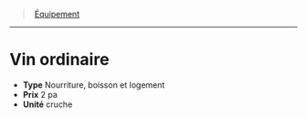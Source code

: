 ﻿---
!EquipmentItem
Type: Nourriture, boisson et logement
Price: 2 pa
Unity: cruche
Id: equipment_hd.md#vin-ordinaire
ParentLink: equipment_hd.md#Équipement
Name: Vin ordinaire
ParentName: Équipement
NameLevel: 1
Attributes:
  Name: Vin ordinaire
  Markdown: >+
    # <!--Name-->Vin ordinaire<!--/Name-->


    - **Type** <!--Type-->Nourriture, boisson et logement<!--/Type-->

    - **Prix** <!--Price-->2 pa<!--/Price-->

    - **Unité** <!--Unity-->cruche<!--/Unity-->

  Type: Nourriture, boisson et logement
  Price: 2 pa
  Unity: cruche
AttributesDictionary: >+
  Name: Vin ordinaire

  Markdown: >+

    # <!--Name-->Vin ordinaire<!--/Name-->





    - **Type** <!--Type-->Nourriture, boisson et logement<!--/Type-->



    - **Prix** <!--Price-->2 pa<!--/Price-->



    - **Unité** <!--Unity-->cruche<!--/Unity-->



  Type: Nourriture, boisson et logement

  Price: 2 pa

  Unity: cruche

---
> [Équipement](hd_equipment.md)

---

# Vin ordinaire

- **Type** Nourriture, boisson et logement
- **Prix** 2 pa
- **Unité** cruche

